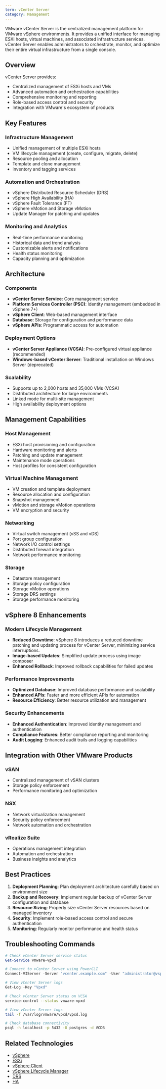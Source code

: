 ```yaml
---
term: vCenter Server
category: Management
---
```


VMware vCenter Server is the centralized management platform for VMware vSphere environments. It provides a unified interface for managing ESXi hosts, virtual machines, and associated infrastructure services. vCenter Server enables administrators to orchestrate, monitor, and optimize their entire virtual infrastructure from a single console.

## Overview

vCenter Server provides:
- Centralized management of ESXi hosts and VMs
- Advanced automation and orchestration capabilities
- Comprehensive monitoring and reporting
- Role-based access control and security
- Integration with VMware's ecosystem of products

## Key Features

### Infrastructure Management
- Unified management of multiple ESXi hosts
- VM lifecycle management (create, configure, migrate, delete)
- Resource pooling and allocation
- Template and clone management
- Inventory and tagging services

### Automation and Orchestration
- vSphere Distributed Resource Scheduler (DRS)
- vSphere High Availability (HA)
- vSphere Fault Tolerance (FT)
- vSphere vMotion and Storage vMotion
- Update Manager for patching and updates

### Monitoring and Analytics
- Real-time performance monitoring
- Historical data and trend analysis
- Customizable alerts and notifications
- Health status monitoring
- Capacity planning and optimization

## Architecture

### Components
- **vCenter Server Service**: Core management service
- **Platform Services Controller (PSC)**: Identity management (embedded in vSphere 7+)
- **vSphere Client**: Web-based management interface
- **Database**: Storage for configuration and performance data
- **vSphere APIs**: Programmatic access for automation

### Deployment Options
- **vCenter Server Appliance (VCSA)**: Pre-configured virtual appliance (recommended)
- **Windows-based vCenter Server**: Traditional installation on Windows Server (deprecated)

### Scalability
- Supports up to 2,000 hosts and 35,000 VMs (VCSA)
- Distributed architecture for large environments
- Linked mode for multi-site management
- High availability deployment options

## Management Capabilities

### Host Management
- ESXi host provisioning and configuration
- Hardware monitoring and alerts
- Patching and update management
- Maintenance mode operations
- Host profiles for consistent configuration

### Virtual Machine Management
- VM creation and template deployment
- Resource allocation and configuration
- Snapshot management
- vMotion and storage vMotion operations
- VM encryption and security

### Networking
- Virtual switch management (vSS and vDS)
- Port group configuration
- Network I/O control settings
- Distributed firewall integration
- Network performance monitoring

### Storage
- Datastore management
- Storage policy configuration
- Storage vMotion operations
- Storage DRS settings
- Storage performance monitoring

## vSphere 8 Enhancements

### Modern Lifecycle Management
- **Reduced Downtime**: vSphere 8 introduces a reduced downtime patching and updating process for vCenter Server, minimizing service interruptions.
- **Image-based Updates**: Simplified update process using image composer
- **Enhanced Rollback**: Improved rollback capabilities for failed updates

### Performance Improvements
- **Optimized Database**: Improved database performance and scalability
- **Enhanced APIs**: Faster and more efficient APIs for automation
- **Resource Efficiency**: Better resource utilization and management

### Security Enhancements
- **Enhanced Authentication**: Improved identity management and authentication
- **Compliance Features**: Better compliance reporting and monitoring
- **Audit Logging**: Enhanced audit trails and logging capabilities

## Integration with Other VMware Products

### vSAN
- Centralized management of vSAN clusters
- Storage policy enforcement
- Performance monitoring and optimization

### NSX
- Network virtualization management
- Security policy enforcement
- Network automation and orchestration

### vRealize Suite
- Operations management integration
- Automation and orchestration
- Business insights and analytics

## Best Practices

1. **Deployment Planning**: Plan deployment architecture carefully based on environment size
2. **Backup and Recovery**: Implement regular backup of vCenter Server configuration and database
3. **Resource Sizing**: Properly size vCenter Server resources based on managed inventory
4. **Security**: Implement role-based access control and secure authentication
5. **Monitoring**: Regularly monitor performance and health status

## Troubleshooting Commands

```powershell
# Check vCenter Server service status
Get-Service vmware-vpxd

# Connect to vCenter Server using PowerCLI
Connect-VIServer -Server "vcenter.example.com" -User "administrator@vsphere.local" -Password "password"

# View vCenter Server logs
Get-Log -Key "Vpxd"
```

```bash
# Check vCenter Server status on VCSA
service-control --status vmware-vpxd

# View vCenter Server logs
tail -f /var/log/vmware/vpxd/vpxd.log

# Check database connectivity
psql -h localhost -p 5432 -U postgres -d VCDB
```

## Related Technologies

- [vSphere](/glossary/term/vsphere.md)
- [ESXi](/glossary/term/esxi.md)
- [vSphere Client](/glossary/term/vsphere-client.md)
- [vSphere Lifecycle Manager](/glossary/term/vsphere-lifecycle-manager.md)
- [DRS](/glossary/term/drs.md)
- [HA](/glossary/term/vsphere-high-availability.md)